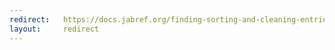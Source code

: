 ```yaml
---
redirect:   https://docs.jabref.org/finding-sorting-and-cleaning-entries/import-using-online-bibliographic-database/citeseer
layout:     redirect
---
```

